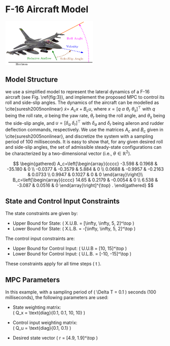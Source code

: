 # F-16 Aircraft Model

<img src="Pics/F16.png" alt="Welcome Image" style="width:55%;">

## Model Structure

 we use a simplified model to represent the lateral dynamics of a F-16 aircraft (see Fig. \ref{fig:3}), and implement the proposed MPC to control its roll and side-slip angles. The dynamics of the aircraft can be modelled as \cite{suresh2005nonlinear} $\dot{x}=$ $A_c x+B_c u$, where $x=\left[q~\alpha~\theta_r~\theta_s\right]^{\top}$ with $q$ being the roll rate, $\alpha$ being the yaw rate, $\theta_r$ being the roll angle, and $\theta_s$ being the side-slip angle, and $u=\left[\delta_a~\delta_r\right]^{\top}$ with $\delta_a$ and $\delta_r$ being aileron and rudder deflection commands, respectively. We use the matrices $A_c$ and $B_c$ given in \cite{suresh2005nonlinear}, and discretize the system with a sampling period of $100$ milliseconds. It is easy to show that, for any given desired roll and side-slip angles, the set of admissible steady-state configurations can be characterized by a two-dimensional vector (i.e., $\theta\in\mathbb{R}^2$). 


$$
\begin{gathered}
A_c=\left[\begin{array}{cccc}
-3.598 & 0.1968 & -35.180 & 0 \\
-0.0377 & -0.3579 & 5.884 & 0 \\
0.0688 & -0.9957 & -0.2163 & 0.0733 \\
0.9947 & 0.1027 & 0 & 0
\end{array}\right]\\
B_c=\left[\begin{array}{cccc}
14.65 & 0.2179 & -0.0054 & 0 \\
6.538 & -3.087 & 0.0516 & 0
\end{array}\right]^{\top} .
\end{gathered}
$$

## State and Control Input Constraints

The state constraints are given by:

- Upper Bound for State: \( X.U.B. = [\infty, \infty, 5, 2]^\top \)
- Lower Bound for State: \( X.L.B. = -[\infty, \infty, 5, 2]^\top \)

The control input constraints are:

- Upper Bound for Control Input: \( U.U.B = [10, 15]^\top \)
- Lower Bound for Control Input: \( U.L.B. = [-10, -15]^\top \)

These constraints apply for all time steps \( t \).

## MPC Parameters

In this example, with a sampling period of \( \Delta T = 0.1 \) seconds (100 milliseconds), the following parameters are used:

- State weighting matrix:  
  \( Q_x = \text{diag}\{0.1, 0.1, 10, 10\} \)

- Control input weighting matrix:  
  \( Q_u = \text{diag}\{0.1, 0.1\} \)

- Desired state vector \( r = [4.9, 1.9]^\top \)
